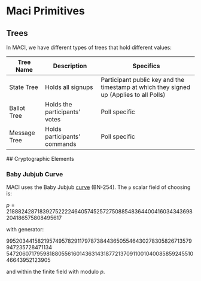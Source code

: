 # Maci Primitives

## Trees 

In MACI, we have different types of trees that hold different values:

| Tree Name | Description | Specifics |
| --- | --- | --- |
| State Tree | Holds all signups | Participant public key and the timestamp at which they signed up (Applies to all Polls) |
| Ballot Tree | Holds the participants' votes | Poll specific |
| Message Tree | Holds participants' commands | Poll specific |

## Cryptographic Elements

### Baby Jubjub Curve

MACI uses the Baby Jubjub [curve](https://iden3-docs.readthedocs.io/en/latest/_downloads/33717d75ab84e11313cc0d8a090b636f/Baby-Jubjub.pdf) (BN-254). The `p` scalar field of choosing is:

$p=21888242871839275222246405745257275088548364400416034343698204186575808495617$

with generator:

$995203441582195749578291179787384436505546430278305826713579947235728471134$
$5472060717959818805561601436314318772137091100104008585924551046643952123905$

and within the finite field with modulo $p$.

